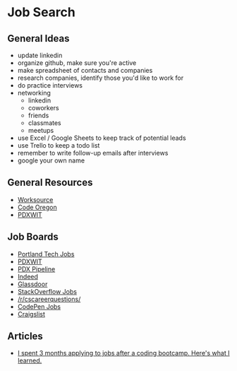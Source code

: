 

# Job Search

## General Ideas

- update linkedin
- organize github, make sure you're active
- make spreadsheet of contacts and companies
- research companies, identify those you'd like to work for
- do practice interviews
- networking
    - linkedin
    - coworkers
    - friends
    - classmates
    - meetups
- use Excel / Google Sheets to keep track of potential leads
- use Trello to keep a todo list
- remember to write follow-up emails after interviews
- google your own name


## General Resources

- [Worksource](http://www.worksourceoregon.org/)
- [Code Oregon](http://codeoregon.org/)
- [PDXWIT](http://www.pdxwit.org/)

## Job Boards

- [Portland Tech Jobs](http://portlandtech.org/)
- [PDXWIT](http://www.pdxwit.org/jobs/)
- [PDX Pipeline](https://www.pdxpipeline.com/jobs/)
- [Indeed](https://www.indeed.com/q-Computer-Programmer-l-Portland,-OR-jobs.html)
- [Glassdoor](https://www.glassdoor.com/Job/portland-computer-programmer-jobs-SRCH_IL.0,8_IC1151614_KO9,28.htm)
- [StackOverflow Jobs](https://stackoverflow.com/jobs)
- [/r/cscareerquestions/](https://www.reddit.com/r/cscareerquestions/)
- [CodePen Jobs](https://codepen.io/jobs/)
- [Craigslist](https://portland.craigslist.org/d/software-qa-dba-etc/search/sof)

## Articles

- [I spent 3 months applying to jobs after a coding bootcamp. Here's what I learned.](https://www.linkedin.com/pulse/5-key-learnings-from-post-bootcamp-job-search-felix-feng/)


